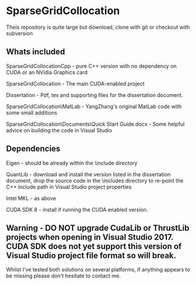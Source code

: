 # SparseGridCollocation

Theis repository is quite large but download, clone with git or checkout with subversion

## Whats included
SparseGridCollocationCpp - pure C++ version with no dependency on CUDA or an NVidia Graphics card

SparseGridCollocation - The main CUDA-enabled project

Dissertation - Pdf, tex and supporting files for the dissertation document.

SparseGridCollocation\MatLab - YangZhang's original MatLab code with some small additions

SparseGridCollocation\Documents\Quick Start Guide.docx - Some helpful advice on building the code in Visual Studio


## Dependencies
Eigen - should be already within the \include directory

QuantLib - download and install the version listed in the dissertation document, drop the source code in the \includes directory to re-point the C++ include path in Visual Studio project properties

Intel MKL - as above

CUDA SDK 8 - install if running the CUDA enabled version.


## Warning - DO NOT upgrade CudaLib or ThrustLib projects when opening in Visual Studio 2017. CUDA SDK does not yet support this version of Visual Studio project file format so will break.

Whilst I've tested both solutions on several platforms, if anything appears to be missing please don't hesitate to contact me.